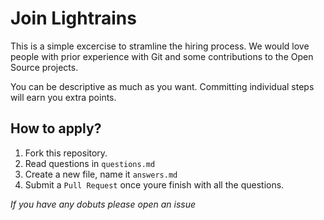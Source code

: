 # Join Lightrains

This is a simple excercise to stramline the hiring process. We would love people with prior
experience with Git and some contributions to the Open Source projects.

You can be descriptive as much as you want. Committing individual steps will earn you extra points.


## How to apply?

 1. Fork this repository.
 2. Read questions in `questions.md`
 3. Create a new file, name it `answers.md`
 4. Submit a `Pull Request` once youre finish with all the questions.

*If you have any dobuts please open an issue*

